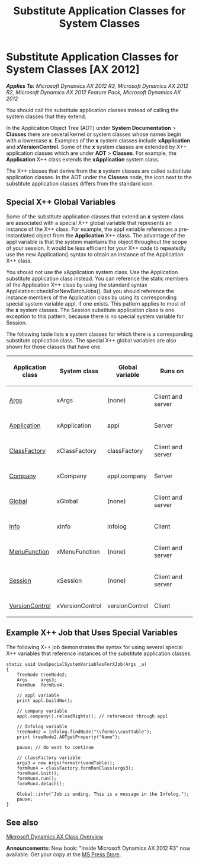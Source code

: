 ﻿---
title: Substitute Application Classes for System Classes
TOCTitle: Substitute Application Classes for System Classes
ms:assetid: ac0c0348-843d-4030-bc42-11910a3933fe
ms:mtpsurl: https://msdn.microsoft.com/en-us/library/Aa853915(v=AX.60)
ms:contentKeyID: 35249698
ms.date: 05/18/2015
mtps_version: v=AX.60
---

# Substitute Application Classes for System Classes [AX 2012]


_**Applies To:** Microsoft Dynamics AX 2012 R3, Microsoft Dynamics AX 2012 R2, Microsoft Dynamics AX 2012 Feature Pack, Microsoft Dynamics AX 2012_

You should call the substitute application classes instead of calling the system classes that they extend.

In the Application Object Tree (AOT) under **System Documentation** \> **Classes** there are several kernel or system classes whose names begin with a lowercase **x**. Examples of the **x** system classes include **xApplication** and **xVersionControl**. Some of the **x** system classes are extended by X++ application classes which are under **AOT** \> **Classes**. For example, the **Application** X++ class extends the **xApplication** system class.

The X++ classes that derive from the **x** system classes are called substitute application classes. In the AOT under the **Classes** node, the icon next to the substitute application classes differs from the standard icon.

## Special X++ Global Variables

Some of the substitute application classes that extend an **x** system class are associated with a special X++ global variable that represents an instance of the X++ class. For example, the appl variable references a pre-instantiated object from the **Application** X++ class. The advantage of the appl variable is that the system maintains the object throughout the scope of your session. It would be less efficient for your X++ code to repeatedly use the new Application() syntax to obtain an instance of the Application X++ class.

You should not use the xApplication system class. Use the Application substitute application class instead. You can reference the static members of the Application X++ class by using the standard syntax Application::checkForNewBatchJobs(). But you should reference the instance members of the Application class by using its corresponding special system variable appl, if one exists. This pattern applies to most of the **x** system classes. The Session substitute application class is one exception to this pattern, because there is no special system variable for Session.

The following table lists **x** system classes for which there is a corresponding substitute application class. The special X++ global variables are also shown for those classes that have one.

<table>
<colgroup>
<col style="width: 25%" />
<col style="width: 25%" />
<col style="width: 25%" />
<col style="width: 25%" />
</colgroup>
<thead>
<tr class="header">
<th><p>Application class</p></th>
<th><p>System class</p></th>
<th><p>Global variable</p></th>
<th><p>Runs on</p></th>
</tr>
</thead>
<tbody>
<tr class="odd">
<td><p><a href="https://msdn.microsoft.com/en-us/library/gg802600(v=ax.60)">Args</a></p></td>
<td><p>xArgs</p></td>
<td><p>(none)</p></td>
<td><p>Client and server</p></td>
</tr>
<tr class="even">
<td><p><a href="https://msdn.microsoft.com/en-us/library/gg801797(v=ax.60)">Application</a></p></td>
<td><p>xApplication</p></td>
<td><p>appl</p></td>
<td><p>Server</p></td>
</tr>
<tr class="odd">
<td><p><a href="https://msdn.microsoft.com/en-us/library/gg835446(v=ax.60)">ClassFactory</a></p></td>
<td><p>xClassFactory</p></td>
<td><p>classFactory</p></td>
<td><p>Client and server</p></td>
</tr>
<tr class="even">
<td><p><a href="https://msdn.microsoft.com/en-us/library/gg835524(v=ax.60)">Company</a></p></td>
<td><p>xCompany</p></td>
<td><p>appl.company</p></td>
<td><p>Server</p></td>
</tr>
<tr class="odd">
<td><p><a href="https://msdn.microsoft.com/en-us/library/gg836018(v=ax.60)">Global</a></p></td>
<td><p>xGlobal</p></td>
<td><p>(none)</p></td>
<td><p>Client and server</p></td>
</tr>
<tr class="even">
<td><p><a href="https://msdn.microsoft.com/en-us/library/gg836364(v=ax.60)">Info</a></p></td>
<td><p>xInfo</p></td>
<td><p>Infolog</p></td>
<td><p>Client</p></td>
</tr>
<tr class="odd">
<td><p><a href="https://msdn.microsoft.com/en-us/library/gg912148(v=ax.60)">MenuFunction</a></p></td>
<td><p>xMenuFunction</p></td>
<td><p>(none)</p></td>
<td><p>Client and server</p></td>
</tr>
<tr class="even">
<td><p><a href="https://msdn.microsoft.com/en-us/library/gg821192(v=ax.60)">Session</a></p></td>
<td><p>xSession</p></td>
<td><p>(none)</p></td>
<td><p>Client and server</p></td>
</tr>
<tr class="odd">
<td><p><a href="https://msdn.microsoft.com/en-us/library/gg821219(v=ax.60)">VersionControl</a></p></td>
<td><p>xVersionControl</p></td>
<td><p>versionControl</p></td>
<td><p>Client</p></td>
</tr>
</tbody>
</table>


## Example X++ Job that Uses Special Variables

The following X++ job demonstrates the syntax for using several special X++ variables that reference instances of the substitute application classes.

    static void UseSpecialSystemVariablesForXJob(Args _a)
    {
        TreeNode treeNode2;
        Args     args3;
        FormRun  formRun4;
        
        // appl variable
        print appl.buildNo();
     
        // company variable
        appl.company().reloadRights(); // referenced through appl
     
        // Infolog variable
        treeNode2 = infolog.findNode("\\forms\\custTable");
        print treeNode2.AOTgetProperty("Name");
     
        pause; // do want to continue
        
        // classFactory variable
        args3 = new Args(formstr(vendTable));
        formRun4 = classFactory.formRunClass(args3);
        formRun4.init();
        formRun4.run();
        formRun4.detach();
     
        Global::info("Job is ending. This is a message in the Infolog.");
        pause;
    }

## See also

[Microsoft Dynamics AX Class Overview](microsoft-dynamics-ax-class-overview.md)

  
**Announcements:** New book: "Inside Microsoft Dynamics AX 2012 R3" now available. Get your copy at the [MS Press Store](https://www.microsoftpressstore.com/store/inside-microsoft-dynamics-ax-2012-r3-9780735685109).

